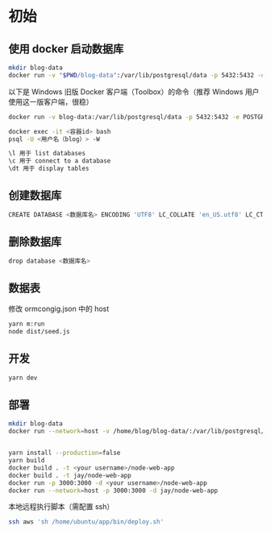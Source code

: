 # 初始

## 使用 docker 启动数据库

``` bash
mkdir blog-data
docker run -v "$PWD/blog-data":/var/lib/postgresql/data -p 5432:5432 -e POSTGRES_USER=blog -e POSTGRES_HOST_AUTH_METHOD=trust -d postgres:12.2
```

以下是 Windows 旧版 Docker 客户端（Toolbox）的命令（推荐 Windows 用户使用这一版客户端，很稳）

``` bash
docker run -v blog-data:/var/lib/postgresql/data -p 5432:5432 -e POSTGRES_USER=blog -e POSTGRES_HOST_AUTH_METHOD=trust -d postgres:12.2
```

``` bash
docker exec -it <容器id> bash
psql -U <用户名（blog）> -W

\l 用于 list databases
\c 用于 connect to a database
\dt 用于 display tables
```

## 创建数据库

``` bash
CREATE DATABASE <数据库名> ENCODING 'UTF8' LC_COLLATE 'en_US.utf8' LC_CTYPE 'en_US.utf8';
```

## 删除数据库

``` bash
drop database <数据库名>
```

## 数据表

修改 ormcongig.json 中的 host

``` bash
yarn m:run
node dist/seed.js
```

## 开发

``` bash
yarn dev
```

## 部署

``` bash
mkdir blog-data
docker run --network=host -v /home/blog/blog-data/:/var/lib/postgresql/data -p 5432:5432 -e POSTGRES_USER=blog -e POSTGRES_HOST_AUTH_METHOD=trust -d postgres:12.2


yarn install --production=false
yarn build
docker build . -t <your username>/node-web-app
docker build . -t jay/node-web-app
docker run -p 3000:3000 -d <your username>/node-web-app
docker run --network=host -p 3000:3000 -d jay/node-web-app
```

本地远程执行脚本（需配置 ssh）

``` sh
ssh aws 'sh /home/ubuntu/app/bin/deploy.sh'
```
